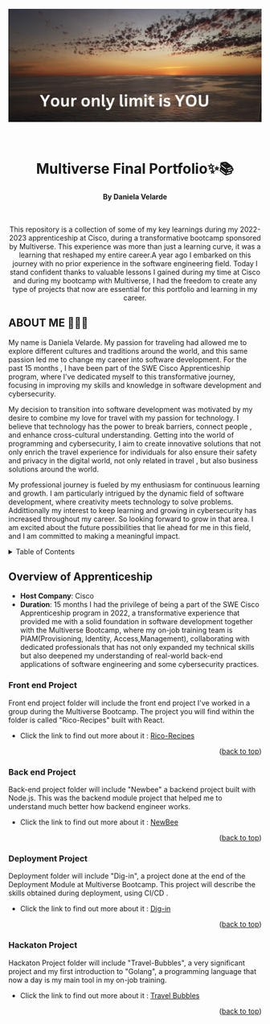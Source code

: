 <a name="readme-top"></a>
<div align="center">

![Image](/Images/bannerDani2.png "Motivational Banner")

<br>

<h1>Multiverse Final Portfolio✨📚</h1>
<strong>By Daniela Velarde</strong>
</div>
<br>
<br>
<p align="center">
This repository is a collection of some of my key learnings during my 2022-2023 apprenticeship at Cisco, during a transformative bootcamp sponsored by Multiverse. This experience was more than just a learning curve, it was a learning that reshaped my entire career.A year ago I embarked on this journey with no prior experience in the software engineering field. Today I stand confident thanks to valuable lessons I gained during my time at Cisco and during my bootcamp with Multiverse, I had the freedom to create any type of projects that now are essential for this portfolio and learning in my career.
</p>
</div>


## ABOUT ME 👩🏻‍💻


My name is Daniela Velarde. My passion for traveling had allowed me to explore different cultures and traditions around the world, and this same passion led me to change my career into software development. For the past 15 months , I have been part of the SWE Cisco Apprenticeship program, where I've dedicated myself to this transformative journey, focusing in improving my skills and knowledge in software development and cybersecurity.

My decision to transition into software development was motivated by my desire to combine my love for travel with my passion for technology. I believe that technology has the power to break barriers, connect people , and enhance cross-cultural understanding. Getting into the world of programming and cybersecurity, I aim to create innovative solutions that not only enrich the travel experience for individuals for also ensure their safety and privacy in the digital world, not only related in travel , but also business solutions around the world.



My professional journey is fueled by my enthusiasm for continuous learning and growth. I am particularly intrigued by the dynamic field of software development, where creativity meets technology to solve problems. Addittionally my interest to keep learning and growing in cybersecurity has increased throughout my career. So looking forward to grow in that area.
I am excited about the future possibilities that lie ahead for me in this field, and I am committed to making a meaningful impact.





<details>
  <summary>Table of Contents</summary>
  <ol>
    <li><a href="#overview">Overview</a></li>
    <li><a href="#FrontEndProject">Front end Project</a></li>
    <li><a href="#BackEndProject">Back end Project</a></li>
    <li><a href="#DeploymentProject">Deployment Project</a></li>
    <li><a href="#Hackaton Project">Hackaton Project</a></li>
     <li><a href="#Contact me">Contact me</a></li>
     <li><a href="#Ackowledgments">Acknowledgments</a></li>
  </ol>
</details>

## Overview of Apprenticeship
- **Host Company**: Cisco
- **Duration**: 15 months
I had the privilege of being a part of the SWE Cisco Apprenticeship program in 2022, a transformative experience that provided me with a solid foundation in software development together with the Multiverse Bootcamp, where my on-job training team is PIAM(Provisioning, Identity, Access,Management), collaborating with dedicated professionals that has not only expanded my technical skills but also deepened my understanding of real-world back-end applications of software engineering and some cybersecurity practices.

### Front end Project
Front end project folder will include the front end project I've worked in a group during the Multiverse Bootcamp. The project you will find within the folder is called "Rico-Recipes" built with React. 
* Click the link to find out more about it :
[Rico-Recipes](https://github.com/davelarde/Final-Portfolio/tree/main/FrontEndProject)

<p align="right">(<a href="#readme-top">back to top</a>)</p>

### Back end Project

Back-end project folder will include "Newbee" a backend project built with Node.js. This was the backend module project that helped me to understand much better how backend engineer works.
* Click the link to find out more about it :
 [NewBee](https://github.com/davelarde/Final-Portfolio/tree/main/BackEndProject)
<p align="right">(<a href="#readme-top">back to top</a>)</p>

### Deployment Project
Deployment folder will include "Dig-in", a project done at the end of the Deployment Module at Multiverse Bootcamp. This project will describe the skills obtained during deployment, using CI/CD .
* Click the link to find out more about it :
[Dig-in](https://github.com/davelarde/Final-Portfolio/tree/main/DeploymentProject)
<p align="right">(<a href="#readme-top">back to top</a>)</p>

### Hackaton Project 
Hackaton Project folder will include "Travel-Bubbles", a very significant project and my first introduction to "Golang", a programming language that now a day is my main tool in my on-job training.
* Click the link to find out more about it :
[Travel Bubbles](https://github.com/davelarde/Final-Portfolio/tree/main/HackatonProject)
<p align="right">(<a href="#readme-top">back to top</a>)</p>

